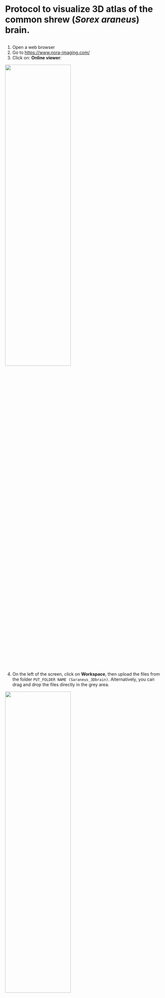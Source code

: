 # Protocol to visualize 3D atlas of the common shrew (*Sorex araneus*) brain.  
## 
1. Open a web browser  
2. Go to https://www.nora-imaging.com/  
3. Click on: **Online viewer**:  
<html>
<img src="https://user-images.githubusercontent.com/111133332/201051766-e75382ea-7b76-4193-881d-4ceea29b7571.png" width=65% height=50%>
</html>  
  
4. On the left of the screen, click on **Workspace**, then upload the files from the folder ``PUT_FOLDER NAME (Saraneus_3Dbrain)``.   Alternatively, you can drag and drop the files directly in the grey area.  
<html>
<img src="https://user-images.githubusercontent.com/111133332/201051392-13bf7b97-2bc5-4419-b9f7-b9b54b7ecf67.png" width=65% height=50%>
</html>  
  
5. Once the files are uploaded, you can drop them on the right part of the screen to visualize them: select from the list ``postmortem_rare.nii.gz``, drag it and drop it to ``drop as orthoview``  
<img src="https://user-images.githubusercontent.com/111133332/201112329-1197d875-286e-4831-9ae2-f5abb26c499b.png" width=65% height=50%>  
  
6. You should now have the orthogonal projection of the common shrew brain. You can navigate thought the slices from each quadrant by scrolling with the mouse wheel, or by clicking the two arrows and then selecting the slice. Note that the motion on one quadrant will automatically set the corrected position in the other quadrants.  
<html>
<img src="https://user-images.githubusercontent.com/111133332/201111086-e4a01c5d-a115-4794-9fc3-3cc2b2b5128c.png">
</html>  
7. Now you can add the different brain regions on top of the scans. From the workspace, select one region of interest and drag it to one of the quadrant, then drop it over ``drop as overlay - drop as orthoview``  
All the different regions can be added as overlay
<img src="https://user-images.githubusercontent.com/111133332/204234103-1000837a-1b2a-493d-a988-60030a73b162.png" width=65% height=50%>  
8. 
